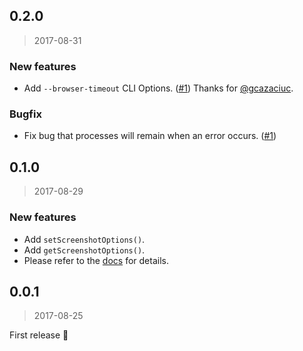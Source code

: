 [api]: https://github.com/tsuyoshiwada/storybook-chrome-screenshot/tree/develop#api
[issue1]: https://github.com/tsuyoshiwada/storybook-chrome-screenshot/issues/1


## 0.2.0

> 2017-08-31

### New features

* Add `--browser-timeout` CLI Options. ([#1][issue1])
  Thanks for [@gcazaciuc](https://github.com/gcazaciuc).

### Bugfix

* Fix bug that processes will remain when an error occurs. ([#1][issue1])


## 0.1.0

> 2017-08-29

### New features

* Add `setScreenshotOptions()`.
* Add `getScreenshotOptions()`.
* Please refer to the [docs][api] for details.




## 0.0.1

> 2017-08-25

First release :tada:

